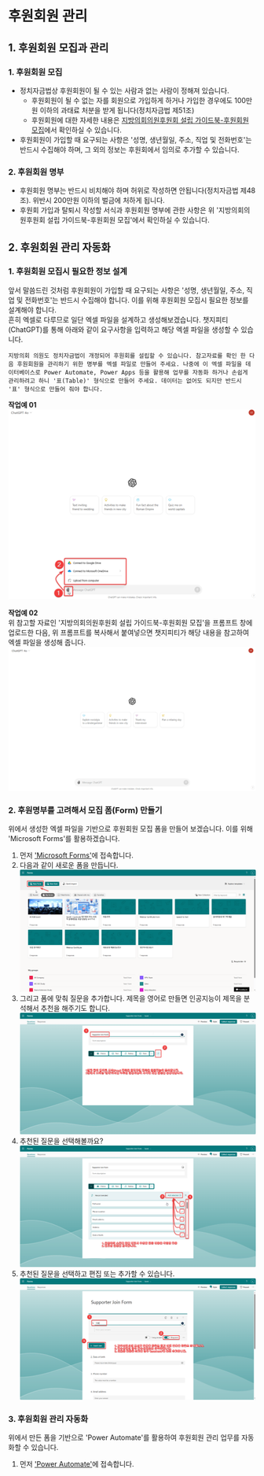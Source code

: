# 후원회원 관리
## 1. 후원회원 모집과 관리
### 1. 후원회원 모집
- 정치자금법상 후원회원이 될 수 있는 사람과 없는 사람이 정해져 있습니다. 
  - 후원회원이 될 수 없는 자를 회원으로 가입하게 하거나 가입한 경우에도 100만원 이하의 과태료 처분을 받게 됩니다(정치자금법 제51조)  
  - 후원회원에 대한 자세한 내용은 [지방의회의원후원회 설립 가이드북-후원회원 모집](assets/지방의회의원후원회%20설립%20가이드북_설립후_02_후원회원모집.pdf)에서 확인하실 수 있습니다.
- 후원회원이 가입할 때 요구되는 사항은 '성명, 생년월일, 주소, 직업 및 전화번호'는 반드시 수집해야 하며, 그 외의 정보는 후원회에서 임의로 추가할 수 있습니다.
### 2. 후원회원 명부
- 후원회원 명부는 반드시 비치해야 하며 허위로 작성하면 안됩니다(정치자금법 제48조). 위반시 200만원 이하의 벌금에 처하게 됩니다.
- 후원회 가입과 탈퇴시 작성할 서식과 후원회원 명부에 관한 사항은 위 '지방의회의원후원회 설립 가이드북-후원회원 모집'에서 확인하실 수 있습니다.
## 2. 후원회원 관리 자동화
### 1. 후원회원 모집시 필요한 정보 설계
앞서 말씀드린 것처럼 후원회원이 가입할 때 요구되는 사항은 '성명, 생년월일, 주소, 직업 및 전화번호'는 반드시 수집해야 합니다. 이를 위해 후원회원 모집시 필요한 정보를 설계해야 합니다.  
흔히 엑셀로 다루므로 일단 엑셀 파일을 설계하고 생성해보겠습니다. 챗지피티(ChatGPT)를 통해 아래와 같이 요구사항을 입력하고 해당 엑셀 파일을 생성할 수 있습니다.
```prompt
지방의회 의원도 정치자금법이 개정되어 후원회를 설립할 수 있습니다. 참고자료를 확인 한 다음 후원회원을 관리하기 위한 명부를 엑셀 파일로 만들어 주세요. 나중에 이 엑셀 파일을 데이터베이스로 Power Automate, Power Apps 등을 활용해 업무를 자동화 하거나 손쉽게 관리하려고 하니 '표(Table)' 형식으로 만들어 주세요. 데이터는 없어도 되지만 반드시 '표' 형식으로 만들어 줘야 합니다.
```
**작업예 01**  
![작업예](images/01-multi-modal.png)

**작업예 02**  
위 참고할 자료인 '지방의회의원후원회 설립 가이드북-후원회원 모집'을 프롬프트 창에 업로드한 다음, 위 프롬프트를 복사해서 붙여넣으면 챗지피티가 해당 내용을 참고하여 엑셀 파일을 생성해 줍니다.  
![멀티모달 활용 프롬프트로 엑셀 파일 생성](images/02-multi-modal-prompt.gif)

### 2. 후원명부를 고려해서 모집 폼(Form) 만들기
위에서 생성한 엑셀 파일을 기반으로 후원회원 모집 폼을 만들어 보겠습니다. 이를 위해 'Microsoft Forms'를 활용하겠습니다.  
1. 먼저 ['Microsoft Forms'](https://forms.microsoft.com)에 접속합니다.
2. 다음과 같이 새로운 폼을 만듭니다.  
![Microsoft Forms](images/ms-forms-01-new-form.png)
3. 그리고 폼에 맞춰 질문을 추가합니다. 제목을 영어로 만들면 인공지능이 제목을 분석해서 추천을 해주기도 합니다.
![질문추가](images/ms-forms-02-new-form-ai-recommendation.png)
4. 추천된 질문을 선택해볼까요?
![추천질문선택](images/ms-forms-03-new-form-question-selection.png)
5. 추천된 질문을 선택하고 편집 또는 추가할 수 있습니다.
![추천질문편집](images/ms-forms-04-new-form-edit-question.png)

### 3. 후원회원 관리 자동화
위에서 만든 폼을 기반으로 'Power Automate'를 활용하여 후원회원 관리 업무를 자동화할 수 있습니다.
1. 먼저 ['Power Automate'](https://make.powerautomate.com)에 접속합니다.
